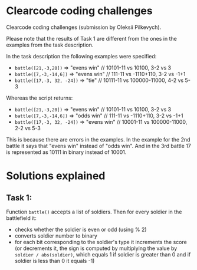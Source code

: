 # Clearcode coding challenges 
Clearcode coding challenges 
(submission by Oleksii Pilkevych).

Please note that the results of Task 1 are different from the ones in the examples from the task description.

In the task description the following examples were specified:
* `battle([21,-3,20])` => "evens win" // 10101-11 vs 10100, 3-2 vs 3
* `battle([7,-3,-14,6])` => "evens win" // 111-11 vs -1110+110, 3-2 vs -1+1
* `battle([17,-3, 32, -24])` => "tie" // 10111-11 vs 100000-11000, 4-2 vs 5-3

Whereas the script returns:
* `battle([21,-3,20])` => "evens win" // 10101-11 vs 10100, 3-2 vs 3
* `battle([7,-3,-14,6])` => "odds win" // 111-11 vs -1110+110, 3-2 vs -1+1
* `battle([17,-3, 32, -24])` => "evens win" // 10001-11 vs 100000-11000, 2-2 vs 5-3

This is because there are errors in the examples.
In the example for the 2nd battle it says that "evens win" instead of "odds win".
And in the 3rd battle 17 is represented as 10111 in binary instead of 10001.

# Solutions explained
## Task 1:
Function `battle()` accepts a list of soldiers. Then for every soldier in the battlefield it:
* checks whether the soldier is even or odd (using % 2)
* converts soldier number to binary
* for each bit corresponding to the soldier's type it increments the score (or decrements it, the sign is computed by multiplying the value by `soldier / abs(soldier)`, which equals 1 if soldier is greater than 0 and if soldier is less than 0 it equals -1)
